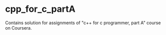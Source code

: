 # cpp_for_c_partA
Contains solution for assignments of "c++ for c programmer, part A" course on Coursera.
